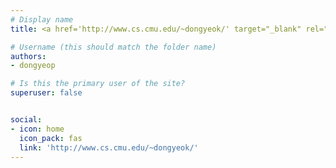 ```yaml
---
# Display name
title: <a href='http://www.cs.cmu.edu/~dongyeok/' target="_blank" rel="noopener noreferrer">Dongyeop Kang</a>

# Username (this should match the folder name)
authors:
- dongyeop

# Is this the primary user of the site?
superuser: false


social:
- icon: home
  icon_pack: fas
  link: 'http://www.cs.cmu.edu/~dongyeok/'
---
```

